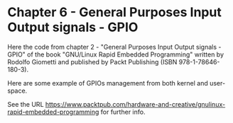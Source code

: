 Chapter 6 - General Purposes Input Output signals - GPIO
========================================================

Here the code from chapter 2 - "General Purposes Input Output signals - GPIO"
of the book "GNU/Linux Rapid Embedded Programming" written by Rodolfo Giometti
and published by Packt Publishing (ISBN 978-1-78646-180-3).

Here are some example of GPIOs management from both kernel and user-space.

See the URL
https://www.packtpub.com/hardware-and-creative/gnulinux-rapid-embedded-programming
for further info.
